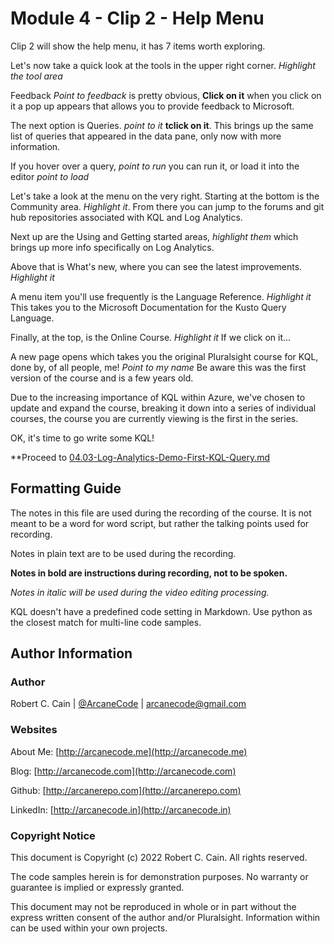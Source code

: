 # Module 4 - Clip 2 - Help Menu

Clip 2 will show the help menu, it has 7 items worth exploring.

Let's now take a quick look at the tools in the upper right corner. _Highlight the tool area_

Feedback _Point to feedback_ is pretty obvious, **Click on it** when you click on it a pop up appears that allows you to provide feedback to Microsoft.

The next option is Queries. _point to it_ **tclick on it**. This brings up the same list of queries that appeared in the data pane, only now with more information.

If you hover over a query, _point to run_ you can run it, or load it into the editor _point to load_

Let's take a look at the menu on the very right. Starting at the bottom is the Community area. _Highlight it_. From there you can jump to the forums and git hub repositories associated with KQL and Log Analytics.

Next up are the Using and Getting started areas, _highlight them_ which brings up more info specifically on Log Analytics.

Above that is What's new, where you can see the latest improvements. _Highlight it_

A menu item you'll use frequently is the Language Reference. _Highlight it_ This takes you to the Microsoft Documentation for the Kusto Query Language.

Finally, at the top, is the Online Course. _Highlight it_ If we click on it...

A new page opens which takes you the original Pluralsight course for KQL, done by, of all people, me! _Point to my name_ Be aware this was the first version of the course and is a few years old.

Due to the increasing importance of KQL within Azure, we've chosen to update and expand the course, breaking it down into a series of individual courses, the course you are currently viewing is the first in the series.

OK, it's time to go write some KQL!

**Proceed to [04.03-Log-Analytics-Demo-First-KQL-Query.md](./04.03-Log-Analytics-Demo-First-KQL-Query.md)

## Formatting Guide

The notes in this file are used during the recording of the course. It is not meant to be a word for word script, but rather the talking points used for recording.

Notes in plain text are to be used during the recording.

**Notes in bold are instructions during recording, not to be spoken.**

_Notes in italic will be used during the video editing processing._

KQL doesn't have a predefined code setting in Markdown. Use python as the closest match for multi-line code samples.

## Author Information

### Author

Robert C. Cain | [@ArcaneCode](https://twitter.com/arcanecode) | arcanecode@gmail.com

### Websites

About Me: [http://arcanecode.me](http://arcanecode.me)

Blog: [http://arcanecode.com](http://arcanecode.com)

Github: [http://arcanerepo.com](http://arcanerepo.com)

LinkedIn: [http://arcanecode.in](http://arcanecode.in)

### Copyright Notice

This document is Copyright (c) 2022 Robert C. Cain. All rights reserved.

The code samples herein is for demonstration purposes. No warranty or guarantee is implied or expressly granted.

This document may not be reproduced in whole or in part without the express written consent of the author and/or Pluralsight. Information within can be used within your own projects.
